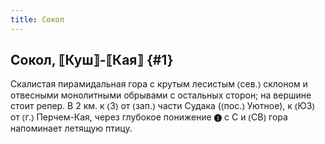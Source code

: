 ```yaml
---
title: Сокол
---
```

## Сокол, ⟦Куш⟧-⟦Кая⟧ {#1}

Скалистая пирамидальная гора с крутым лесистым ⦅сев.⦆ склоном и отвесными монолитными обрывами с остальных сторон; на вершине стоит репер. В 2 км. к ⦅З⦆ от ⦅зап.⦆ части Судака (⦅пос.⦆ Уютное), к ⦅ЮЗ⦆ от ⦅г.⦆ Перчем-Кая, через глубокое понижение ❶ с С и ⦅СВ⦆ гора напоминает летящую птицу.
